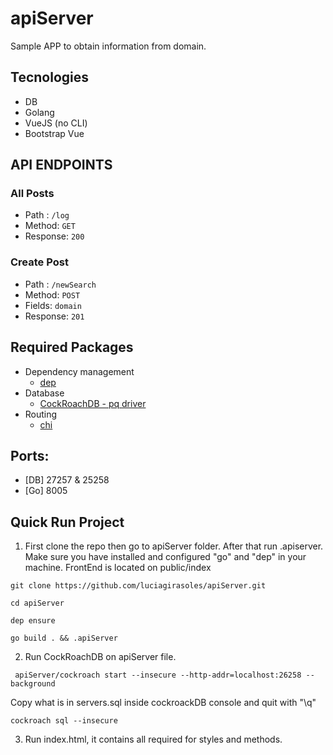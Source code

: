 # apiServer

Sample APP to obtain information from domain.

## Tecnologies

- DB
- Golang
- VueJS (no CLI)
- Bootstrap Vue

## API ENDPOINTS

### All Posts

- Path : `/log`
- Method: `GET`
- Response: `200`

### Create Post

- Path : `/newSearch`
- Method: `POST`
- Fields: `domain`
- Response: `201`

## Required Packages

- Dependency management
  - [dep](https://github.com/golang/dep)
- Database
  - [CockRoachDB - pq driver](https://github.com/lib/pq)
- Routing
  - [chi](https://github.com/go-chi/chi)

## Ports:

- [DB] 27257 & 25258
- [Go] 8005

## Quick Run Project

1. First clone the repo then go to apiServer folder. After that run .apiserver. Make sure you have installed and configured "go" and "dep" in your machine.
   FrontEnd is located on public/index

```
git clone https://github.com/luciagirasoles/apiServer.git

cd apiServer

dep ensure

go build . && .apiServer

```

2. Run CockRoachDB on apiServer file.

```
 apiServer/cockroach start --insecure --http-addr=localhost:26258 --background
```

Copy what is in servers.sql inside cockroackDB console and quit with "\q"

```
cockroach sql --insecure
```

3. Run index.html, it contains all required for styles and methods.
